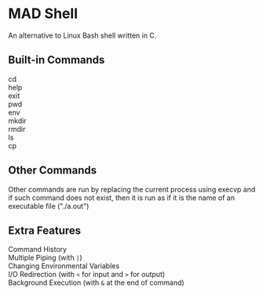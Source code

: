 # MAD Shell

An alternative to Linux Bash shell written in C.

## Built-in Commands
cd  
help    
exit  
pwd  
env  
mkdir  
rmdir  
ls  
cp  

## Other Commands

Other commands are run by replacing the current process using execvp and if such command does not exist, then it is run as if it is the name of an executable file ("./a.out")

## Extra Features

Command History   
Multiple Piping (with `|`)  
Changing Environmental Variables  
I/O Redirection (with `<` for input and `>` for output)  
Background Execution (with `&` at the end of command)  